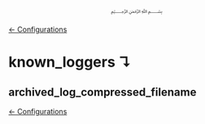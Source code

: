 <p align=center>
   ﷽
</p>

[← Configurations](/docs/CONFIGURATION.md)

# known_loggers ↴
## archived_log_compressed_filename


[← Configurations](/docs/CONFIGURATION.md)

